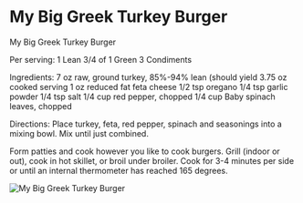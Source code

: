 # My Big Greek Turkey Burger

My Big Greek Turkey Burger

Per serving:
1 Lean
3/4 of 1 Green
3 Condiments

Ingredients:
7 oz raw, ground turkey, 85%-94% lean (should yield 3.75 oz cooked serving
1 oz reduced fat feta cheese
1/2 tsp oregano
1/4 tsp garlic powder
1/4 tsp salt
1/4 cup red pepper, chopped
1/4 cup Baby spinach leaves, chopped

Directions:
Place turkey, feta, red pepper, spinach and seasonings into a mixing bowl. Mix until just combined.

Form patties and cook however you like to cook burgers. Grill (indoor or out), cook in hot skillet, or broil under broiler. Cook for 3-4 minutes per side or until an internal thermometer has reached 165 degrees.

![My Big Greek Turkey Burger](/images/My%20Big%20Greek%20Turkey%20Burger.png)

